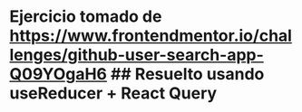 # Ejercicio tomado de https://www.frontendmentor.io/challenges/github-user-search-app-Q09YOgaH6 ## Resuelto usando useReducer + React Query 



